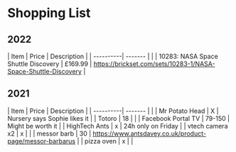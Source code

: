 # Shopping List

## 2022

| Item      | Price | Description |
| ----------| ------- | |
| 10283: NASA Space Shuttle Discovery
 | £169.99 | https://brickset.com/sets/10283-1/NASA-Space-Shuttle-Discovery |


## 2021

| Item      | Price | Description |
| ----------| ------- | |
| Mr Potato Head | X | Nursery says Sophie likes it |
| Totoro | 18 | |
| Facebook Portal TV | 79-150 | Might be worth it |
| HighTech Ants | x | 24h only on Friday |
| vtech camera x2 | x | |
| messor barb | 30 | https://www.antsdavey.co.uk/product-page/messor-barbarus |
| pizza oven | x | |
